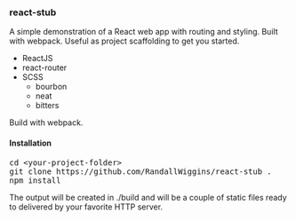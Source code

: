 <h3>react-stub</h3>
<p>A simple demonstration of a React web app with routing and styling. Built with webpack. Useful as project scaffolding to get you started.
<ul>
<li>ReactJS
<li>react-router
<li>SCSS
<ul>
<li>bourbon
<li>neat
<li>bitters
</ul>
</ul>
<p>
Build with webpack. 
</p>
<h4>Installation</h4>
<pre>
cd &lt;your-project-folder&gt;
git clone https://github.com/RandallWiggins/react-stub .
npm install
</pre>
<p>
The output will be created in ./build and will be a couple of static files ready to delivered by your favorite HTTP server.
</p>
